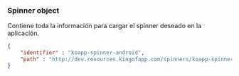 ### <a name=spinner-object></a> Spinner object

Contiene toda la información para cargar el spinner deseado en la aplicación.

```json
{
    "identifier" : "koapp-spinner-android",
    "path" : "http://dev.resources.kingofapp.com/spinners/koapp-spinner-android/koapp-spinner-android.html"
}
```
